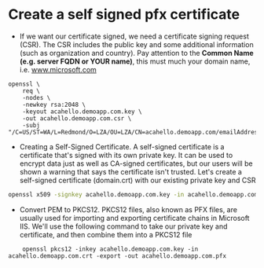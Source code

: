 # Create a self signed pfx certificate 

- If we want our certificate signed, we need a certificate signing request (CSR). The CSR includes the public key and some additional information (such as organization and country). Pay attention to the **Common Name (e.g. server FQDN or YOUR name)**, this must much your domain name, i.e. www.microsoft.com

```
openssl \
    req \
    -nodes \
    -newkey rsa:2048 \
    -keyout acahello.demoapp.com.key \
    -out acahello.demoapp.com.csr \
    -subj "/C=US/ST=WA/L=Redmond/O=LZA/OU=LZA/CN=acahello.demoapp.com/emailAddress=lza@microsoft.com"
```

- Creating a Self-Signed Certificate. A self-signed certificate is a certificate that's signed with its own private key. It can be used to encrypt data just as well as CA-signed certificates, but our users will be shown a warning that says the certificate isn't trusted. Let's create a self-signed certificate (domain.crt) with our existing private key and CSR

```bash
openssl x509 -signkey acahello.demoapp.com.key -in acahello.demoapp.com.csr -req -days 365 -out acahello.demoapp.com.crt
```

- Convert PEM to PKCS12. PKCS12 files, also known as PFX files, are usually used for importing and exporting certificate chains in Microsoft IIS. We'll use the following command to take our private key and certificate, and then combine them into a PKCS12 file
```
    openssl pkcs12 -inkey acahello.demoapp.com.key -in acahello.demoapp.com.crt -export -out acahello.demoapp.com.pfx
```
